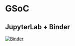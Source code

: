 # GSoC

## JupyterLab + Binder

[![Binder](http://mybinder.org/badge_logo.svg)](https://mybinder.org/v2/gh/said3427/GSoC/master?urlpath=lab)

